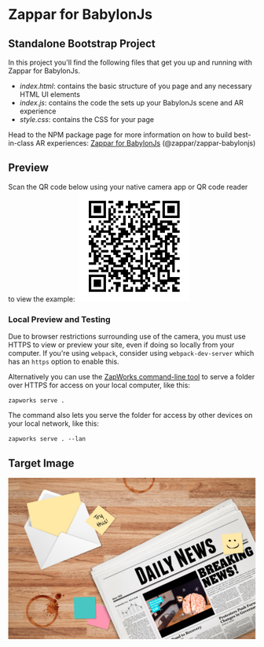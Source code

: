 # Zappar for BabylonJs

## Standalone Bootstrap Project

In this project you'll find the following files that get you up and running with Zappar for BabylonJs.
- *index.html*: contains the basic structure of you page and any necessary HTML UI elements
- *index.js*: contains the code the sets up your BabylonJs scene and AR experience
- *style.css*: contains the CSS for your page

Head to the NPM package page for more information on how to build best-in-class AR experiences: [Zappar for BabylonJs](https://www.npmjs.com/package/@zappar/zappar-babylonjs) (@zappar/zappar-babylonjs)

## Preview
Scan the QR code below using your native camera app or QR code reader to view the example:
​
![Preview QR Code"](preview-qr-code.png)

### Local Preview and Testing

Due to browser restrictions surrounding use of the camera, you must use HTTPS to view or preview your site, even if doing so locally from your computer. If you're using `webpack`, consider using `webpack-dev-server` which has an `https` option to enable this.

Alternatively you can use the [ZapWorks command-line tool](https://www.npmjs.com/package/@zappar/zapworks-cli) to serve a folder over HTTPS for access on your local computer, like this:
```
zapworks serve .
```

The command also lets you serve the folder for access by other devices on your local network, like this:
```
zapworks serve . --lan
```

## Target Image
![Target Image](example-tracking-image.png)
